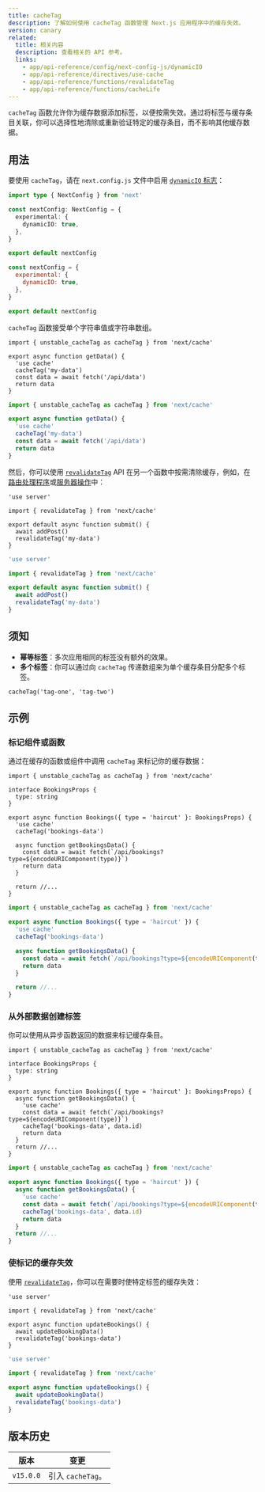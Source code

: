 ```yaml
---
title: cacheTag
description: 了解如何使用 cacheTag 函数管理 Next.js 应用程序中的缓存失效。
version: canary
related:
  title: 相关内容
  description: 查看相关的 API 参考。
  links:
    - app/api-reference/config/next-config-js/dynamicIO
    - app/api-reference/directives/use-cache
    - app/api-reference/functions/revalidateTag
    - app/api-reference/functions/cacheLife
---
```


`cacheTag` 函数允许你为缓存数据添加标签，以便按需失效。通过将标签与缓存条目关联，你可以选择性地清除或重新验证特定的缓存条目，而不影响其他缓存数据。

## 用法

要使用 `cacheTag`，请在 `next.config.js` 文件中启用 [`dynamicIO` 标志](/nextjs-cn/app/api-reference/config/next-config-js/dynamicIO)：

```ts switcher
import type { NextConfig } from 'next'

const nextConfig: NextConfig = {
  experimental: {
    dynamicIO: true,
  },
}

export default nextConfig
```

```js switcher
const nextConfig = {
  experimental: {
    dynamicIO: true,
  },
}

export default nextConfig
```

`cacheTag` 函数接受单个字符串值或字符串数组。

```tsx switcher
import { unstable_cacheTag as cacheTag } from 'next/cache'

export async function getData() {
  'use cache'
  cacheTag('my-data')
  const data = await fetch('/api/data')
  return data
}
```

```jsx switcher
import { unstable_cacheTag as cacheTag } from 'next/cache'

export async function getData() {
  'use cache'
  cacheTag('my-data')
  const data = await fetch('/api/data')
  return data
}
```

然后，你可以使用 [`revalidateTag`](/nextjs-cn/app/api-reference/functions/revalidateTag) API 在另一个函数中按需清除缓存，例如，在[路由处理程序](/nextjs-cn/app/building-your-application/routing/route-handlers)或[服务器操作](/nextjs-cn/app/building-your-application/data-fetching/server-actions-and-mutations)中：

```tsx switcher
'use server'

import { revalidateTag } from 'next/cache'

export default async function submit() {
  await addPost()
  revalidateTag('my-data')
}
```

```jsx switcher
'use server'

import { revalidateTag } from 'next/cache'

export default async function submit() {
  await addPost()
  revalidateTag('my-data')
}
```

## 须知

- **幂等标签**：多次应用相同的标签没有额外的效果。
- **多个标签**：你可以通过向 `cacheTag` 传递数组来为单个缓存条目分配多个标签。

```tsx
cacheTag('tag-one', 'tag-two')
```

## 示例

### 标记组件或函数

通过在缓存的函数或组件中调用 `cacheTag` 来标记你的缓存数据：

```tsx switcher
import { unstable_cacheTag as cacheTag } from 'next/cache'

interface BookingsProps {
  type: string
}

export async function Bookings({ type = 'haircut' }: BookingsProps) {
  'use cache'
  cacheTag('bookings-data')

  async function getBookingsData() {
    const data = await fetch(`/api/bookings?type=${encodeURIComponent(type)}`)
    return data
  }

  return //...
}
```

```jsx switcher
import { unstable_cacheTag as cacheTag } from 'next/cache'

export async function Bookings({ type = 'haircut' }) {
  'use cache'
  cacheTag('bookings-data')

  async function getBookingsData() {
    const data = await fetch(`/api/bookings?type=${encodeURIComponent(type)}`)
    return data
  }

  return //...
}
```

### 从外部数据创建标签

你可以使用从异步函数返回的数据来标记缓存条目。

```tsx switcher
import { unstable_cacheTag as cacheTag } from 'next/cache'

interface BookingsProps {
  type: string
}

export async function Bookings({ type = 'haircut' }: BookingsProps) {
  async function getBookingsData() {
    'use cache'
    const data = await fetch(`/api/bookings?type=${encodeURIComponent(type)}`)
    cacheTag('bookings-data', data.id)
    return data
  }
  return //...
}
```

```jsx switcher
import { unstable_cacheTag as cacheTag } from 'next/cache'

export async function Bookings({ type = 'haircut' }) {
  async function getBookingsData() {
    'use cache'
    const data = await fetch(`/api/bookings?type=${encodeURIComponent(type)}`)
    cacheTag('bookings-data', data.id)
    return data
  }
  return //...
}
```

### 使标记的缓存失效

使用 [`revalidateTag`](/nextjs-cn/app/api-reference/functions/revalidateTag)，你可以在需要时使特定标签的缓存失效：

```tsx switcher
'use server'

import { revalidateTag } from 'next/cache'

export async function updateBookings() {
  await updateBookingData()
  revalidateTag('bookings-data')
}
```

```jsx switcher
'use server'

import { revalidateTag } from 'next/cache'

export async function updateBookings() {
  await updateBookingData()
  revalidateTag('bookings-data')
}
```

## 版本历史

| 版本      | 变更              |
| --------- | ----------------- |
| `v15.0.0` | 引入 `cacheTag`。 |
